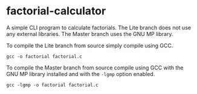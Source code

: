# factorial-calculator
A simple CLI program to calculate factorials.
The Lite branch does not use any external libraries.
The Master branch uses the GNU MP library.

To compile the Lite branch from source simply compile using GCC.
~~~
gcc -o factorial factorial.c
~~~
To compile the Master branch from source compile using GCC with the GNU MP library installed and with the `-lgmp` option enabled.
~~~
gcc -lgmp -o factorial factorial.c
~~~
